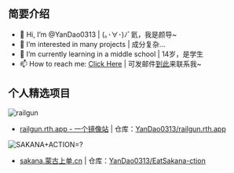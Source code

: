 ## 简要介绍

- 👋 Hi, I’m @YanDao0313 | (｡･∀･)ﾉﾞ氦，我是颜导~
- 👀 I’m interested in many projects | 成分复杂...
- 🌱 I’m currently learning in a middle school | 14岁，是学生
- 📫 How to reach me: [Click Here](mailto:yandao0313@gmail.com) | 可发邮件[到此](mailto:yandao0313@gmail.com)来联系我~

## 个人精选项目

![railgun](https://xingqiu-tuchuang-1256524210.cos.ap-shanghai.myqcloud.com/5115/NEW2-railgun-rth-app.png)

- [railgun.rth.app - 一个镜像站](https://railgun.rth.app/) | 仓库：[YanDao0313/railgun.rth.app](https://github.com/YanDao0313/railgun.rth.app)

![SAKANA+ACTION=?](https://xingqiu-tuchuang-1256524210.cos.ap-shanghai.myqcloud.com/5115/eat-sakana-ction-main.png)

- [sakana.蒙古上单.cn](https://sakana.xn--fhqw2khm122n.cn/) | 仓库：[YanDao0313/EatSakana-ction](https://github.com/YanDao0313/EatSakana-ction)

<!---
YanDao0313/YanDao0313 is a ✨ special ✨ repository because its `README.md` (this file) appears on your GitHub profile.
You can click the Preview link to take a look at your changes.
--->
